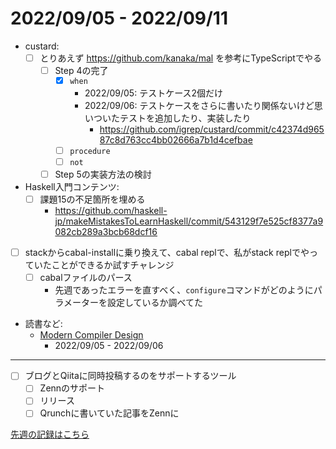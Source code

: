 # 2022/09/05 - 2022/09/11

- custard:
    - [ ] とりあえず <https://github.com/kanaka/mal> を参考にTypeScriptでやる
        - [ ] Step 4の完了
            - [x] `when`
                - 2022/09/05: テストケース2個だけ
                - 2022/09/06: テストケースをさらに書いたり関係ないけど思いついたテストを追加したり、実装したり
                    - <https://github.com/igrep/custard/commit/c42374d96587c8d763cc4bb02666a7b1d4cefbae>
            - [ ] `procedure`
            - [ ] `not`
        - [ ] Step 5の実装方法の検討
- Haskell入門コンテンツ:
    - [ ] 課題15の不足箇所を埋める
        - <https://github.com/haskell-jp/makeMistakesToLearnHaskell/commit/543129f7e525cf8377a9082cb289a3bcb68dcf16>
- [ ] stackからcabal-installに乗り換えて、cabal replで、私がstack replでやっていたことができるか試すチャレンジ
    - [ ] cabalファイルのパース
        - 先週であったエラーを直すべく、`configure`コマンドがどのようにパラメーターを設定しているか調べてた
- 読書など:
    - [Modern Compiler Design](https://www.springer.com/jp/book/9781461446989)
        - 2022/09/05 - 2022/09/06

------

- [ ] ブログとQiitaに同時投稿するのをサポートするツール
    - [ ] Zennのサポート
    - [ ] リリース
    - [ ] Qrunchに書いていた記事をZennに

[先週の記録はこちら](https://github.com/igrep/daily-commits/blob/b06ccd0678d8d4a40781d458500e069fc605b6cb/yesterday.md)
